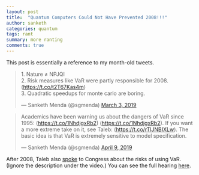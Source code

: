 ```yaml
---
layout: post
title:  "Quantum Computers Could Not Have Prevented 2008!!!"
author: sanketh
categories: quantum
tags: rant
summary: more ranting
comments: true
---
```


This post is essentially a reference to my month-old tweets. 

<blockquote class="twitter-tweet tw-align-center" data-lang="en"><p lang="en" dir="ltr">1. Nature ≠ NPJQI<br>2. Risk measures like VaR were partly responsible for 2008. (<a href="https://t.co/t2T67Kas4m">https://t.co/t2T67Kas4m</a>)<br>3. Quadratic speedups for monte carlo are boring.</p>&mdash; Sanketh Menda (@sgmenda) <a href="https://twitter.com/sgmenda/status/1102208126986739715?ref_src=twsrc%5Etfw">March 3, 2019</a></blockquote>
<script async src="https://platform.twitter.com/widgets.js" charset="utf-8"></script>

<blockquote class="twitter-tweet tw-align-center" data-conversation="none" data-lang="en"><p lang="en" dir="ltr">Academics have been warning us about the dangers of VaR since 1995: (<a href="https://t.co/1NhdjgxRb2">https://t.co/1NhdjgxRb2</a>) (<a href="https://t.co/1NhdjgxRb2">https://t.co/1NhdjgxRb2</a>). If you want a more extreme take on it, see Taleb: (<a href="https://t.co/rTlJNBIXLw">https://t.co/rTlJNBIXLw</a>). The basic idea is that VaR is extremely sensitive to model specification.</p>&mdash; Sanketh Menda (@sgmenda) <a href="https://twitter.com/sgmenda/status/1115624921714044929?ref_src=twsrc%5Etfw">April 9, 2019</a></blockquote>
<script async src="https://platform.twitter.com/widgets.js" charset="utf-8"></script>

After 2008, Taleb also [spoke](http://nassimtaleb.org/2010/06/nassim-taleb-speaks-to-congress-value-at-risk-var/) to Congress about the risks of using VaR. (Ignore the description under the video.) You can see the full hearing [here](https://youtu.be/40Gkp0wJplU).

